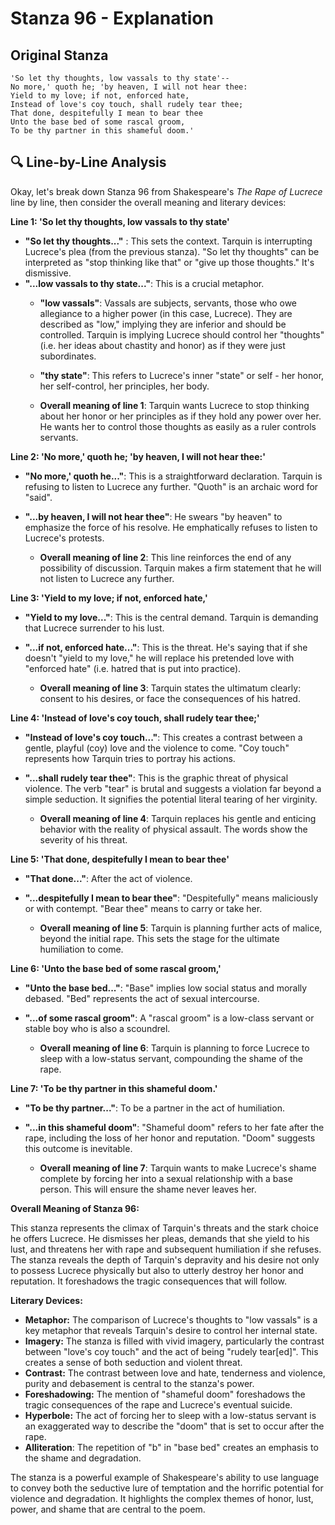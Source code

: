 # Stanza 96 - Explanation

## Original Stanza
```
'So let thy thoughts, low vassals to thy state'--
No more,' quoth he; 'by heaven, I will not hear thee:
Yield to my love; if not, enforced hate,
Instead of love's coy touch, shall rudely tear thee;
That done, despitefully I mean to bear thee
Unto the base bed of some rascal groom,
To be thy partner in this shameful doom.'
```

## 🔍 Line-by-Line Analysis
Okay, let's break down Stanza 96 from Shakespeare's *The Rape of Lucrece* line by line, then consider the overall meaning and literary devices:

**Line 1: 'So let thy thoughts, low vassals to thy state'**

*   **"So let thy thoughts..."** : This sets the context. Tarquin is interrupting Lucrece's plea (from the previous stanza). "So let thy thoughts" can be interpreted as "stop thinking like that" or "give up those thoughts." It's dismissive.
*   **"...low vassals to thy state..."**: This is a crucial metaphor.
    *   **"low vassals"**: Vassals are subjects, servants, those who owe allegiance to a higher power (in this case, Lucrece). They are described as "low," implying they are inferior and should be controlled. Tarquin is implying Lucrece should control her "thoughts" (i.e. her ideas about chastity and honor) as if they were just subordinates.
    *   **"thy state"**:  This refers to Lucrece's inner "state" or self - her honor, her self-control, her principles, her body.

    *   **Overall meaning of line 1**: Tarquin wants Lucrece to stop thinking about her honor or her principles as if they hold any power over her. He wants her to control those thoughts as easily as a ruler controls servants.

**Line 2: 'No more,' quoth he; 'by heaven, I will not hear thee:'**

*   **"No more,' quoth he..."**: This is a straightforward declaration. Tarquin is refusing to listen to Lucrece any further. "Quoth" is an archaic word for "said".
*   **"...by heaven, I will not hear thee"**:  He swears "by heaven" to emphasize the force of his resolve.  He emphatically refuses to listen to Lucrece's protests.

    *   **Overall meaning of line 2**: This line reinforces the end of any possibility of discussion. Tarquin makes a firm statement that he will not listen to Lucrece any further.

**Line 3: 'Yield to my love; if not, enforced hate,'**

*   **"Yield to my love..."**: This is the central demand. Tarquin is demanding that Lucrece surrender to his lust.
*   **"...if not, enforced hate..."**: This is the threat. He's saying that if she doesn't "yield to my love," he will replace his pretended love with "enforced hate" (i.e. hatred that is put into practice).

    *   **Overall meaning of line 3**: Tarquin states the ultimatum clearly: consent to his desires, or face the consequences of his hatred.

**Line 4: 'Instead of love's coy touch, shall rudely tear thee;'**

*   **"Instead of love's coy touch..."**: This creates a contrast between a gentle, playful (coy) love and the violence to come. "Coy touch" represents how Tarquin tries to portray his actions.
*   **"...shall rudely tear thee"**: This is the graphic threat of physical violence. The verb "tear" is brutal and suggests a violation far beyond a simple seduction. It signifies the potential literal tearing of her virginity.

    *   **Overall meaning of line 4**: Tarquin replaces his gentle and enticing behavior with the reality of physical assault. The words show the severity of his threat.

**Line 5: 'That done, despitefully I mean to bear thee'**

*   **"That done..."**: After the act of violence.
*   **"...despitefully I mean to bear thee"**: "Despitefully" means maliciously or with contempt. "Bear thee" means to carry or take her.

    *   **Overall meaning of line 5**: Tarquin is planning further acts of malice, beyond the initial rape. This sets the stage for the ultimate humiliation to come.

**Line 6: 'Unto the base bed of some rascal groom,'**

*   **"Unto the base bed..."**: "Base" implies low social status and morally debased. "Bed" represents the act of sexual intercourse.
*   **"...of some rascal groom"**: A "rascal groom" is a low-class servant or stable boy who is also a scoundrel.

    *   **Overall meaning of line 6**: Tarquin is planning to force Lucrece to sleep with a low-status servant, compounding the shame of the rape.

**Line 7: 'To be thy partner in this shameful doom.'**

*   **"To be thy partner..."**: To be a partner in the act of humiliation.
*   **"...in this shameful doom"**: "Shameful doom" refers to her fate after the rape, including the loss of her honor and reputation. "Doom" suggests this outcome is inevitable.

    *   **Overall meaning of line 7**: Tarquin wants to make Lucrece's shame complete by forcing her into a sexual relationship with a base person. This will ensure the shame never leaves her.

**Overall Meaning of Stanza 96:**

This stanza represents the climax of Tarquin's threats and the stark choice he offers Lucrece. He dismisses her pleas, demands that she yield to his lust, and threatens her with rape and subsequent humiliation if she refuses. The stanza reveals the depth of Tarquin's depravity and his desire not only to possess Lucrece physically but also to utterly destroy her honor and reputation. It foreshadows the tragic consequences that will follow.

**Literary Devices:**

*   **Metaphor:** The comparison of Lucrece's thoughts to "low vassals" is a key metaphor that reveals Tarquin's desire to control her internal state.
*   **Imagery:** The stanza is filled with vivid imagery, particularly the contrast between "love's coy touch" and the act of being "rudely tear[ed]". This creates a sense of both seduction and violent threat.
*   **Contrast:** The contrast between love and hate, tenderness and violence, purity and debasement is central to the stanza's power.
*   **Foreshadowing:** The mention of "shameful doom" foreshadows the tragic consequences of the rape and Lucrece's eventual suicide.
*   **Hyperbole:** The act of forcing her to sleep with a low-status servant is an exaggerated way to describe the "doom" that is set to occur after the rape.
*   **Alliteration**: The repetition of "b" in "base bed" creates an emphasis to the shame and degradation.

The stanza is a powerful example of Shakespeare's ability to use language to convey both the seductive lure of temptation and the horrific potential for violence and degradation. It highlights the complex themes of honor, lust, power, and shame that are central to the poem.
